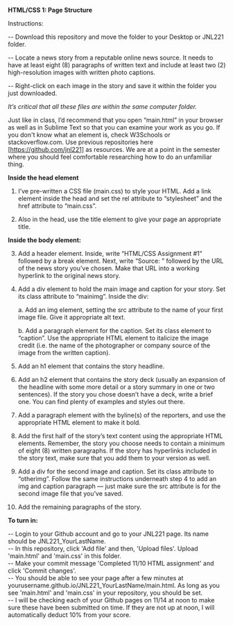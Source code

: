 **HTML/CSS 1: Page Structure**  

Instructions: 

-- Download this repository and move the folder to your Desktop or JNL221 folder.

-- Locate a news story from a reputable online news source. It needs to have at least eight (8) paragraphs of written text and include at least two (2) high-resolution images with written photo captions.

-- Right-click on each image in the story and save it within the folder you just downloaded.

*It’s critical that all these files are within the same computer folder.*

Just like in class, I’d recommend that you open “main.html” in your browser as well as in Sublime Text so that you can examine your work as you go. If you don't know what an element is, check W3Schools or stackoverflow.com. Use previous repositories here [https://github.com/jnl221] as resources. We are at a point in the semester where you should feel comfortable researching how to do an unfamiliar thing.

 
**Inside the head element**

1. I’ve pre-written a CSS file (main.css) to style your HTML. Add a link element inside the head and set the rel attribute to “stylesheet” and the href attribute to “main.css”.

2. Also in the head, use the title element to give your page an appropriate title.

**Inside the body element:**  

3. Add a header element. Inside, write “HTML/CSS Assignment #1” followed by a break element. Next, write “Source: ” followed by the URL of the news story you’ve chosen. Make that URL into a working hyperlink to the original news story.

4. Add a div element to hold the main image and caption for your story. Set its class attribute to “mainimg”. Inside the div:

	a. Add an img element, setting the src attribute to the name of your first image file. Give it appropriate alt text.

	b. Add a paragraph element for the caption. Set its class element to “caption”. Use the appropriate HTML element to italicize the image credit (i.e. the name of the photographer or company source of the image from the written caption).

5. Add an h1 element that contains the story headline.

6. Add an h2 element that contains the story deck (usually an expansion of the headline with some more detail or a story summary in one or two sentences). If the story you chose doesn’t have a deck, write a brief one. You can find plenty of examples and styles out there.

7. Add a paragraph element with the byline(s) of the reporters, and use the appropriate HTML element to make it bold.

8. Add the first half of the story’s text content using the appropriate HTML elements. Remember, the story you choose needs to contain a minimum of eight (8) written paragraphs. If the story has hyperlinks included in the story text, make sure that you add them to your version as well. 

9. Add a div for the second image and caption. Set its class attribute to “otherimg”. Follow the same instructions underneath step 4 to add an img and caption paragraph — just make sure the src attribute is for the second image file that you’ve saved.

10. Add the remaining paragraphs of the story.

 

**To turn in:**

-- Login to your Github account and go to your JNL221 page. Its name should be JNL221_YourLastName.  
-- In this repository, click 'Add file' and then, 'Upload files'. Upload 'main.html' and 'main.css' in this folder.  
-- Make your commit message 'Completed 11/10 HTML assignment' and click 'Commit changes'.  
-- You should be able to see your page after a few minutes at yourusername.github.io/JNL221_YourLastName/main.html. As long as you see 'main.html' and 'main.css' in your repository, you should be set.  
-- I will be checking each of your Github pages on 11/14 at noon to make sure these have been submitted on time. If they are not up at noon, I will automatically deduct 10% from your score.  
